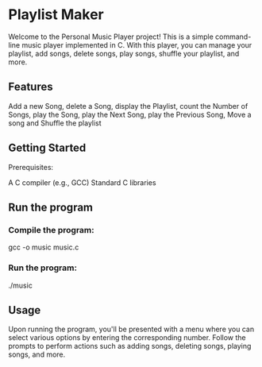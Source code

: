 # Playlist Maker
Welcome to the Personal Music Player project! This is a simple command-line music player implemented in C. With this player, you can manage your playlist, add songs, delete songs, play songs, shuffle your playlist, and more.

## Features

Add a new Song,
delete a Song,
display the Playlist,
count the Number of Songs,
play the Song,
play the Next Song,
play the Previous Song,
Move a song and
Shuffle the playlist


## Getting Started
Prerequisites:

A C compiler (e.g., GCC)
Standard C libraries

## Run the program
### Compile the program:
gcc -o music music.c

### Run the program:
./music

## Usage
Upon running the program, you'll be presented with a menu where you can select various options by entering the corresponding number.
Follow the prompts to perform actions such as adding songs, deleting songs, playing songs, and more.
